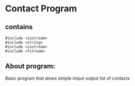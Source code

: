 # Contact Program

## contains

```
#include <iostream>
#include <string>
#include <iostream>
#include <fstream>
```
## About program:
Basic program that alows simple imput output list of contacts
